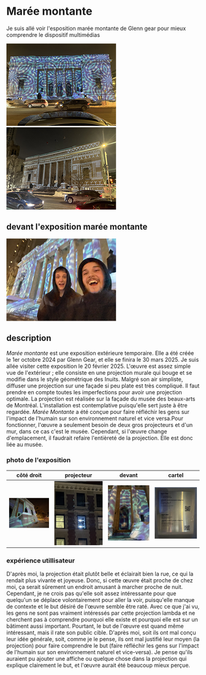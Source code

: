 # Marée montante

Je suis allé voir l'esposition marée montante de Glenn gear pour mieux comprendre le dispositif multimédias

 ![photo](media/enssemble_glenn_gear_LB.png) ![photo](media/devant_de_cote_glenn_gear_LB.png)

## devant l'exposition marée montante

![photo](media/devant_glenn_gear_LB.png)

## description

*Marée montante* est une exposition extérieure temporaire. Elle a été créée le 1er octobre 2024 par Glenn Gear, et elle se finira le 30 mars 2025. Je suis allée visiter cette exposition le 20 février 2025. L'œuvre est assez simple vue de l'extérieur ; elle consiste en une projection murale qui bouge et se modifie dans le style géométrique des Inuits. Malgré son air simpliste, diffuser une projection sur une façade si peu plate est très compliqué. Il faut prendre en compte toutes les imperfections pour avoir une projection optimale. La projection est réalisée sur la façade du musée des beaux-arts de Montréal. L'installation est contemplative puisqu'elle sert juste à être regardée. *Marée Montante* a été conçue pour faire réfléchir les gens sur l'impact de l'humain sur son environnement naturel et vice versa.Pour fonctionner, l'œuvre a seulement besoin de deux gros projecteurs et d'un mur, dans ce cas c'est le musée. Cependant, si l'œuvre change d'emplacement, il faudrait refaire l'entièreté de la projection. Elle est donc liée au musée.

### photo de l'exposition

côté droit  |  projecteur |  devant  |  cartel  
:-------------------------:|:-------------------------:|:-------------------------:|:-------------------------:
![photo](media/cote_droit_glenn_gear_LB.png)|![photo](media/projecteur_05_glenn_gear_LB.png)|![photo](media/devant_proche_glenn_gear_LB.png)|![photo](media/affiche_glenn_gear_LB.png)


### expérience utillisateur 

D'après moi, la projection était plutôt belle et éclairait bien la rue, ce qui la rendait plus vivante et joyeuse. Donc, si cette œuvre était proche de chez moi, ça serait sûrement un endroit amusant à marcher proche de nuit. Cependant, je ne crois pas qu'elle soit assez intéressante pour que quelqu'un se déplace volontairement pour aller la voir, puisqu'elle manque de contexte et le but désiré de l'œuvre semble être raté. Avec ce que j'ai vu, les gens ne sont pas vraiment intéressés par cette projection lambda et ne cherchent pas à comprendre pourquoi elle existe et pourquoi elle est sur un bâtiment aussi important. Pourtant, le but de l'œuvre est quand même intéressant, mais il rate son public cible. D'après moi, soit ils ont mal conçu leur idée générale, soit, comme je le pense, ils ont mal justifié leur moyen (la projection) pour faire comprendre le but (faire réfléchir les gens sur l'impact de l'humain sur son environnement naturel et vice-versa). Je pense qu'ils auraient pu ajouter une affiche ou quelque chose dans la projection qui explique clairement le but, et l'œuvre aurait été beaucoup mieux perçue.

